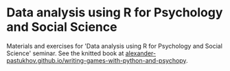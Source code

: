 # Data analysis using R for Psychology and Social Science

Materials and exercises for 'Data analysis using R for Psychology and Social Science' seminar. See the knitted book at [alexander-pastukhov.github.io/writing-games-with-python-and-psychopy](https://alexander-pastukhov.github.io/writing-games-with-python-and-psychopy).
